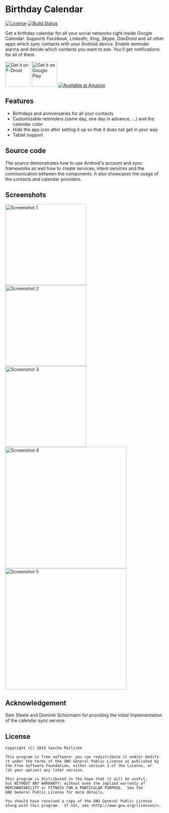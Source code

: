 # Birthday Calendar
[![License](https://img.shields.io/:license-gplv3-red.svg)](https://www.gnu.org/licenses/gpl.html)
[![Build Status](https://travis-ci.org/saschpe/BirthdayCalendar.svg?branch=master)](https://travis-ci.org/saschpe/BirthdayCalendar)

Get a birthday calendar for all your social networks right inside Google
Calendar. Supports *Facebook*, *LinkedIn*, *Xing*, *Skype*, *DavDroid* and all
other apps which sync contacts with your Android device. Enable reminder
alarms and decide which contacts you want to see. You'll get notifications
for all of them.

<a href="https://f-droid.org/repository/browse/?fdid=saschpe.contactevents" target="_blank">
<img src="https://f-droid.org/badge/get-it-on.png" alt="Get it on F-Droid" height="80"/></a>
<a href="https://play.google.com/store/apps/details?id=saschpe.contactevents"><img alt="Get it on Google Play" src="https://play.google.com/intl/en_us/badges/images/generic/en_badge_web_generic.png" height="80"/></a>
<a href="http://www.amazon.com/gp/product/B01N0DA9X1/ref=saschpe.contactevents"><img alt="Available at Amazon" src="https://images-na.ssl-images-amazon.com/images/G/01/mobile-apps/devportal2/res/images/amazon-underground-app-us-black.png" /></a>

## Features
- Birthdays and anniversaries for all your contacts
- Customizable reminders (same day, one day in advance, ...) and the calendar
   color
- Hide the app icon after setting it up so that it does not get in your way
- Tablet support

## Source code
The source demonstrates how to use Android's account and sync frameworks as well
how to create services, intent services and the communication between the
components. It also showcases the usage of the contacts and calendar providers.

## Screenshots
<img alt="Screenshot 1" src="assets/device-art/device-phone-portrait-1.png" width="256" />
<img alt="Screenshot 2" src="assets/device-art/device-phone-portrait-2.png" width="256" />
<img alt="Screenshot 3" src="assets/device-art/device-phone-portrait-3.png" width="256" />
<img alt="Screenshot 4" src="assets/device-art/device-phone-landscape-1.png" width="384" />
<img alt="Screenshot 5" src="assets/device-art/device-phone-landscape-2.png" width="384" />

## Acknowledgement
Sam Steele and Dominik Schürmann for providing the initial implementation of the calendar sync service.

## License

    Copyright (C) 2016 Sascha Peilicke  
    
    This program is free software: you can redistribute it and/or modify
    it under the terms of the GNU General Public License as published by
    the Free Software Foundation, either version 3 of the License, or
    (at your option) any later version.
    
    This program is distributed in the hope that it will be useful,
    but WITHOUT ANY WARRANTY; without even the implied warranty of
    MERCHANTABILITY or FITNESS FOR A PARTICULAR PURPOSE.  See the
    GNU General Public License for more details.
    
    You should have received a copy of the GNU General Public License
    along with this program.  If not, see <http://www.gnu.org/licenses/>.

